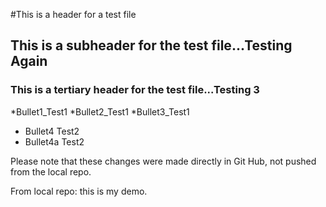 #This is a header for a test file
## This is a subheader for the test file...Testing Again
### This is a tertiary header for the test file...Testing 3
*Bullet1_Test1
*Bullet2_Test1
*Bullet3_Test1
* Bullet4 Test2
* Bullet4a Test2

Please note that these changes were made directly in Git Hub, not pushed from the local repo.

From local repo: this is my demo.